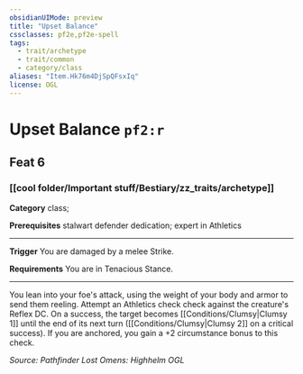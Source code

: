 ```yaml
---
obsidianUIMode: preview
title: "Upset Balance"
cssclasses: pf2e,pf2e-spell
tags:
  - trait/archetype
  - trait/common
  - category/class
aliases: "Item.Hk76m4DjSpQFsxIq"
license: OGL
---
```

# Upset Balance `pf2:r`
## Feat 6
### [[cool folder/Important stuff/Bestiary/zz_traits/archetype]]

**Category** class; 



**Prerequisites** stalwart defender dedication; expert in Athletics
* * *
**Trigger** You are damaged by a melee Strike.

**Requirements** You are in Tenacious Stance.

* * *

You lean into your foe's attack, using the weight of your body and armor to send them reeling. Attempt an Athletics check check against the creature's Reflex DC. On a success, the target becomes [[Conditions/Clumsy|Clumsy 1]] until the end of its next turn ([[Conditions/Clumsy|Clumsy 2]] on a critical success). If you are anchored, you gain a +2 circumstance bonus to this check.

*Source: Pathfinder Lost Omens: Highhelm*
*OGL*